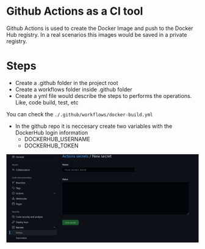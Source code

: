 
# Github Actions as a CI tool

Github Actions is used to create the Docker Image and push to the Docker Hub registry. 
In a real scenarios this images would be saved in a private registry.

# Steps

- Create a .github folder in the project root
- Create a workflows folder inside .github folder
- Create a yml file would describe the steps to performs the operations. Like, code build, test, etc

You can check the ```./.github/workflows/docker-build.yml```

- In the github repo it is neccesary create two variables with the DockerHub login information
  - DOCKERHUB_USERNAME
  - DOCKERHUB_TOKEN


![CREATE SECRETS](./images/create-secret-github-action.PNG "Create Secret Github")
